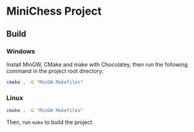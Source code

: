 # MiniChess Project

## Build

### Windows

Install MinGW, CMake and make with Chocolatey, then run the following command in the project root directory:

```bash
cmake . -G "MinGW Makefiles"
```

### Linux

```bash
cmake . -G "MinGW Makefiles"
```

Then, run `make` to build the project.
